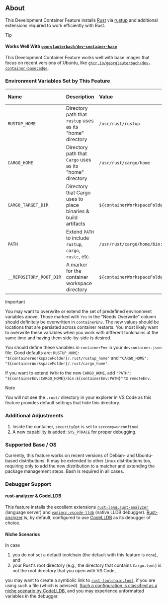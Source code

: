 ## About

This Development Container Feature installs [Rust](https://www.rust-lang.org/) via [rustup](https://www.rust-lang.org/tools/install) and additional extensions required to work efficiently with Rust.

> [!TIP]
>
> #### Works Well With [`georglauterbach/dev-container-base`](https://github.com/georglauterbach/dev-container-base)
>
> This Development Container Feature works well with base images that focus on recent versions of Ubuntu, like [`ghcr.io/georglauterbach/dev-container-base:edge`](https://github.com/georglauterbach/dev-container-base/pkgs/container/dev-container-base).

### Environment Variables Set by This Feature

| Name                    | Description                                                   | Value                                | Needs Overwrite |
| :---------------------- | :------------------------------------------------------------ | :----------------------------------- | :-------------- |
| `RUSTUP_HOME`           | Directory path that `rustup` uses as its "home" directory     | `/usr/rust/rustup`                   | Yes             |
| `CARGO_HOME`            | Directory path that `Cargo` uses as its "home" directory      | `/usr/rust/cargo/home`               | Yes             |
| `CARGO_TARGET_DIR`      | Directory that Cargo uses to place binaries & build artifacts | `${containerWorkspaceFolder}/target` | No              |
| `PATH`                  | Extend `PATH` to include `rustup`, `cargo`, `rustc`, etc.     | `/usr/rust/cargo/home/bin:${PATH}`   | No              |
| `__REPOSITORY_ROOT_DIR` | A marker for the container workspace directory                | `${containerWorkspaceFolder}`        | No              |

> [!IMPORTANT]
>
> You may want to overwrite or extend the set of predefined environment variables above. Those marked with  `Yes` in the "Needs Overwrite" column should definitely be overwritten in `containerEnv`. The new values should be locations that are persisted across container restarts. You most likely want to overwrite these variables when you work with different toolchains at the same time and having them side-by-side is desired.
>
> You should define these variables in `containerEnv` in your `devcontainer.json` file. Good defaults are: `RUSTUP_HOME: "${containerWorkspaceFolder}/.rust/rustup_home"` and `"CARGO_HOME": "${containerWorkspaceFolder}/.rust/cargo_home"`.
>
> If you want to extend `PATH` to the new `CARGO_HOME`, add `"PATH": "${containerEnv:CARGO_HOME}/bin:${containerEnv:PATH}"` to `remoteEnv`.

> [!NOTE]
>
> You will not see the `.rust/` directory in your explorer in VS Code as this feature provides default settings that hide this directory.

### Additional Adjustments

1. Inside the container, `securityOpt` is set to `seccomp=unconfined`.
2. A new capability is added: `SYS_PTRACE` for proper debugging.

### Supported Base / OS

Currently, this feature works on recent versions of Debian- and Ubuntu-based distributions. It may be extended to other Linux distributions too, requiring only to add the new distribution to a matcher and extending the package management steps. Bash is required in all cases.

### Debugger Support

#### rust-analyzer & CodeLLDB

This feature installs the excellent extensions [`rust-lang.rust-analyzer`](https://marketplace.visualstudio.com/items?itemName=rust-lang.rust-analyzer) (language server) and [`vadimcn.vscode-lldb`](https://marketplace.visualstudio.com/items?itemName=vadimcn.vscode-lldb) (native LLDB debugger). [Rust-analyzer](https://github.com/rust-lang/rust-analyzer) is, by default, configured to use [CodeLLDB](https://github.com/vadimcn/codelldb) as its debugger of choice.

#### Niche Scenarios

In case

1. you do not set a default toolchain (the default with this feature is `none`), and
2. your Rust's root directory (e.g., the directory that contains `Cargo.toml`) is not the root directory that you open with VS Code,

you may want to create a symbolic link to [`rust-toolchain.toml`](https://rust-lang.github.io/rustup/overrides.html#the-toolchain-file), if you are using such a file (which is advised). [Such a configuration is classified as a niche scenario by CodeLLDB](https://github.com/vadimcn/codelldb/issues/1156), and you may experience unformatted variables in the debugger.
